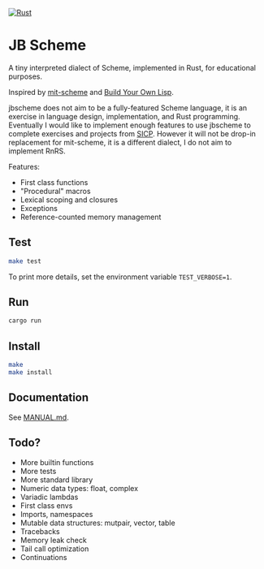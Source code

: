 [![Rust](https://github.com/jbchouinard/jblisp2/actions/workflows/rust.yml/badge.svg)](https://github.com/jbchouinard/jblisp2/actions/workflows/rust.yml)
# JB Scheme

A tiny interpreted dialect of Scheme, implemented in Rust, for educational purposes.

Inspired by [mit-scheme](https://www.gnu.org/software/mit-scheme/) and
[Build Your Own Lisp](http://www.buildyourownlisp.com/).

jbscheme does not aim to be a fully-featured Scheme language, it is an exercise
in language design, implementation, and Rust programming. Eventually I would like to
implement enough features to use jbscheme to complete exercises and
projects from [SICP](https://mitpress.mit.edu/sites/default/files/sicp/index.html).
However it will not be drop-in replacement for mit-scheme, it is a different dialect,
I do not aim to implement RnRS.

Features:
- First class functions
- "Procedural" macros
- Lexical scoping and closures
- Exceptions
- Reference-counted memory management

## Test
```bash
make test
```

To print more details, set the environment variable `TEST_VERBOSE=1`.

## Run
```bash
cargo run
```

## Install
```bash
make
make install
```

## Documentation

See [MANUAL.md](MANUAL.md).

## Todo?
- More builtin functions
- More tests
- More standard library
- Numeric data types: float, complex 
- Variadic lambdas
- First class envs
- Imports, namespaces
- Mutable data structures: mutpair, vector, table
- Tracebacks
- Memory leak check
- Tail call optimization
- Continuations
